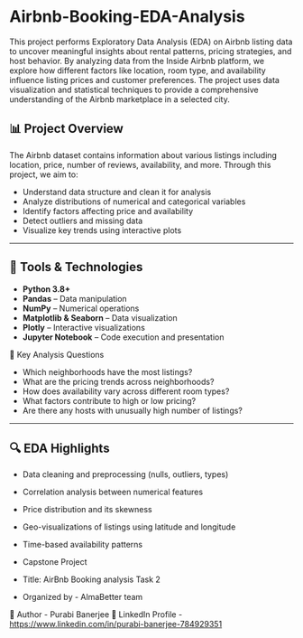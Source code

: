 # Airbnb-Booking-EDA-Analysis
This project performs Exploratory Data Analysis (EDA) on Airbnb listing data to uncover meaningful insights about rental patterns, pricing strategies, and host behavior. By analyzing data from the Inside Airbnb platform, we explore how different factors like location, room type, and availability influence listing prices and customer preferences.  The project uses data visualization and statistical techniques to provide a comprehensive understanding of the Airbnb marketplace in a selected city.


## 📊 Project Overview

The Airbnb dataset contains information about various listings including location, price, number of reviews, availability, and more. Through this project, we aim to:

- Understand data structure and clean it for analysis
- Analyze distributions of numerical and categorical variables
- Identify factors affecting price and availability
- Detect outliers and missing data
- Visualize key trends using interactive plots

---

## 🧰 Tools & Technologies

- **Python 3.8+**
- **Pandas** – Data manipulation
- **NumPy** – Numerical operations
- **Matplotlib & Seaborn** – Data visualization
- **Plotly** – Interactive visualizations
- **Jupyter Notebook** – Code execution and presentation

📌 Key Analysis Questions

- Which neighborhoods have the most listings?
- What are the pricing trends across neighborhoods?
- How does availability vary across different room types?
- What factors contribute to high or low pricing?
- Are there any hosts with unusually high number of listings?

---

## 🔍 EDA Highlights

- Data cleaning and preprocessing (nulls, outliers, types)
- Correlation analysis between numerical features
- Price distribution and its skewness
- Geo-visualizations of listings using latitude and longitude
- Time-based availability patterns



- Capstone Project
-   Title: AirBnb Booking analysis Task 2
-   Organized by - AlmaBetter team


🔗 Author - Purabi Banerjee 🔹 LinkedIn Profile - https://www.linkedin.com/in/purabi-banerjee-784929351
